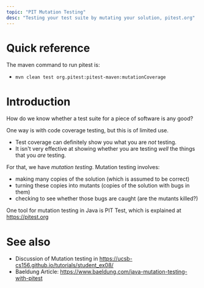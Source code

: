 ```yaml
---
topic: "PIT Mutation Testing"
desc: "Testing your test suite by mutating your solution, pitest.org"
---
```


# Quick reference

The maven command to run pitest is:
* `mvn clean test org.pitest:pitest-maven:mutationCoverage`

# Introduction

How do we know whether a test suite for a piece of software is any good?

One way is with code coverage testing, but this is of limited use.  
* Test coverage can definitely show you  what you are *not* testing.  
* It isn't very effective at showing  whether you are testing *well* the things that you *are* testing.

For that, we have *mutation testing*.   Mutation testing involves:
* making many copies of the solution (which is assumed to be correct)
* turning these copies into mutants (copies of the solution with bugs in them)
* checking to see whether those bugs are caught (are the mutants killed?)

One tool for mutation testing in Java is PIT Test, which is explained at <https://pitest.org>

# See also

* Discussion of Mutation testing in <https://ucsb-cs156.github.io/tutorials/student_ex08/>
* Baeldung Article: <https://www.baeldung.com/java-mutation-testing-with-pitest>
